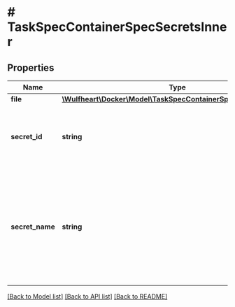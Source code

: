 # # TaskSpecContainerSpecSecretsInner

## Properties

Name | Type | Description | Notes
------------ | ------------- | ------------- | -------------
**file** | [**\Wulfheart\Docker\Model\TaskSpecContainerSpecSecretsInnerFile**](TaskSpecContainerSpecSecretsInnerFile.md) |  | [optional]
**secret_id** | **string** | SecretID represents the ID of the specific secret that we&#39;re referencing. | [optional]
**secret_name** | **string** | SecretName is the name of the secret that this references, but this is just provided for lookup/display purposes. The secret in the reference will be identified by its ID. | [optional]

[[Back to Model list]](../../README.md#models) [[Back to API list]](../../README.md#endpoints) [[Back to README]](../../README.md)
